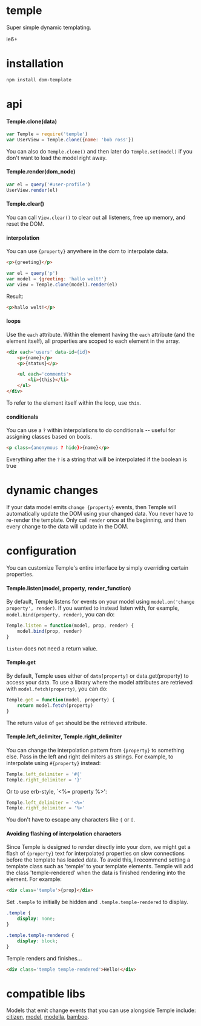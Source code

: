 # temple

Super simple dynamic templating.

ie6+

# installation

```sh
npm install dom-template
```

# api

#### Temple.clone(data)

```js
var Temple = require('temple')
var UserView = Temple.clone({name: 'bob ross'})
```

You can also do `Temple.clone()` and then later do `Temple.set(model)` if
you don't want to load the model right away.

#### Temple.render(dom_node)

```js
var el = query('#user-profile')
UserView.render(el)
```

#### Temple.clear()

You can call `View.clear()` to clear out all listeners, free up memory, and reset the DOM.

#### interpolation

You can use `{property}` anywhere in the dom to interpolate data.

```html
<p>{greeting}</p>
```

```js
var el = query('p')
var model = {greeting: 'hallo welt!'}
var view = Temple.clone(model).render(el)
```

Result:

```html
<p>hallo welt!</p>
```

#### loops

Use the `each` attribute. Within the element having the `each` attribute (and the element itself), all properties are scoped to each element in the array.

```html
<div each='users' data-id={id}>
	<p>{name}</p>
	<p>{status}</p>

	<ul each='comments'>
		<li>{this}</li>
	</ul>
</div>
```

To refer to the element itself within the loop, use `this`.

#### conditionals

You can use a `?` within interpolations to do conditionals -- useful for assigning classes based on bools.

```html
<p class={anonymous ? hide}>{name}</p>
```

Everything after the `?` is a string that will be interpolated if the boolean is true

# dynamic changes

If your data model emits `change {property}` events, then Temple will automatically update the DOM using your changed data. You never have to re-render the template. Only call `render` once at the beginning, and then every change to the data will update in the DOM.

# configuration

You can customize Temple's entire interface by simply overriding certain properties.

#### Temple.listen(model, property, render_function)

By default, Temple listens for events on your model using `model.on('change property', render)`. If you wanted to instead listen with, for example, `model.bind(property, render)`, you can do:

```js
Temple.listen = function(model, prop, render) {
	model.bind(prop, render)
}
```

`listen` does not need a return value.

#### Temple.get

By default, Temple uses either of `data[property]` or data.get(property) to access your data. To use a library where the model attributes are retrieved with `model.fetch(property)`, you can do:

```js
Temple.get = function(model, property) {
	return model.fetch(property)
}
```

The return value of `get` should be the retrieved attribute.

#### Temple.left_delimiter, Temple.right_delimiter

You can change the interpolation pattern from `{property}` to something else. Pass in the left and right delimiters as strings. For example, to interpolate using `#{property}` instead:

```js
Temple.left_delimiter = '#{'
Temple.right_delimiter = '}'
```

Or to use erb-style, `<%= property %>':

```js
Temple.left_delimiter = '<%='
Temple.right_delimiter = '%>'
```

You don't have to escape any characters like `{` or `[`.

#### Avoiding flashing of interpolation characters

Since Temple is designed to render directly into your dom, we might get a flash of `{property}` text for interpolated properties on slow connections before the template has loaded data. To avoid this, I recommend setting a template class such as 'temple' to your template elements. Temple will add the class 'temple-rendered' when the data is finished rendering into the element. For example:

```html
<div class='temple'>{prop}</div>
```

Set `.temple` to initially be hidden and `.temple.temple-rendered` to display.

```css
.temple {
	display: none;
}

.temple.temple-rendered {
	display: block;
}
```

Temple renders and finishes...

```html
<div class='temple temple-rendered'>Hello!</div>
```

# compatible libs

Models that emit change events that you can use alongside Temple include: [citizen](https://github.com/the-swerve/citizen), [model](https://github.com/component/model), [modella](https://github.com/modella/modella), [bamboo](https://github.com/defunctzombie/bamboo).

